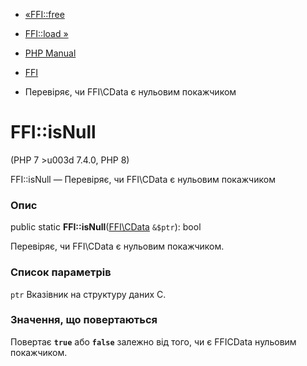 - [«FFI::free](ffi.free.md)
- [FFI::load »](ffi.load.md)

- [PHP Manual](index.md)
- [FFI](class.ffi.md)
- Перевіряє, чи FFI\CData є нульовим покажчиком

# FFI::isNull

(PHP 7 \>u003d 7.4.0, PHP 8)

FFI::isNull — Перевіряє, чи FFI\CData є нульовим покажчиком

### Опис

public static **FFI::isNull**([FFI\CData](class.ffi-cdata.md)
`&$ptr`): bool

Перевіряє, чи FFI\CData є нульовим покажчиком.

### Список параметрів

`ptr`
Вказівник на структуру даних C.

### Значення, що повертаються

Повертає **`true`** або **`false`** залежно від того, чи є
FFICData нульовим покажчиком.
